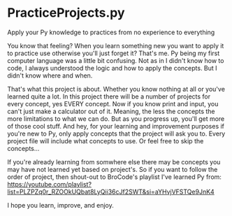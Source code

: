 # PracticeProjects.py
Apply your Py knowledge to practices from no experience to everything

You know that feeling? When you learn something new you want to apply it to practice use otherwise you'll just forget it? That's me. Py being my first computer language was a little bit confusing. Not as in I didn't know how to code, I always understood the logic and how to apply the concepts. But I didn't know where and when. 

That's what this project is about. Whether you know nothing at all or you've learned quite a lot. In this project there will be a number of projects for every concept, yes EVERY concept. Now if you know print and input, you can't just make a calculator out of it. Meaning, the less the concepts the more limitations to what we can do. But as you progress up, you'll get more of those cool stuff. And hey, for your learning and improvement purposes if you're new to Py, only apply concepts that the project will ask you to. Every project file will include what concepts to use. Or feel free to skip the concepts...

If you're already learning from somwhere else there may be concepts you may have not learned yet based on project's. So if you want to follow the order of project, then shout-out to BroCode's playlist I've learned Py from: https://youtube.com/playlist?list=PLZPZq0r_RZOOkUQbat8LyQii36cJf2SWT&si=aYHvjVFSTQe9JnK4

I hope you learn, improve, and enjoy.
